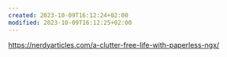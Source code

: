 ```yaml
---
created: 2023-10-09T16:12:24+02:00
modified: 2023-10-09T16:12:25+02:00
---
```


https://nerdyarticles.com/a-clutter-free-life-with-paperless-ngx/
